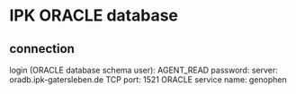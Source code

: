 # IPK ORACLE database

## connection

login (ORACLE database schema user): AGENT_READ
password: <provided on request>
server: oradb.ipk-gatersleben.de
TCP port: 1521
ORACLE service name: genophen 
